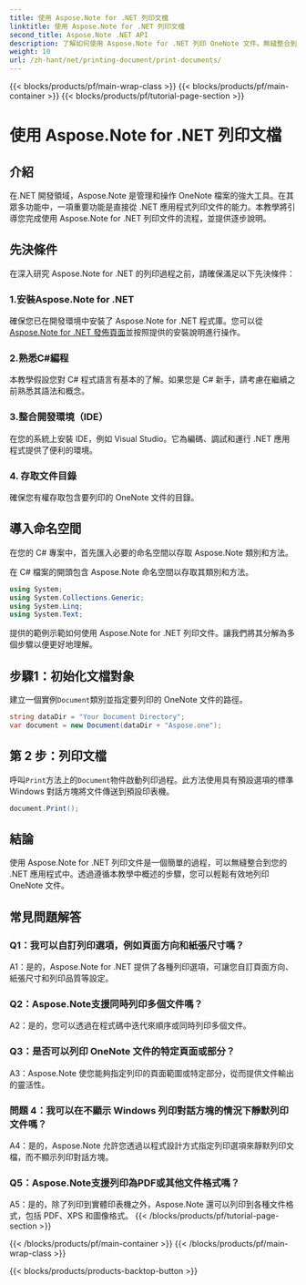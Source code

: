 ```yaml
---
title: 使用 Aspose.Note for .NET 列印文檔
linktitle: 使用 Aspose.Note for .NET 列印文檔
second_title: Aspose.Note .NET API
description: 了解如何使用 Aspose.Note for .NET 列印 OneNote 文件。無縫整合到 .NET 應用程式中的逐步指南。
weight: 10
url: /zh-hant/net/printing-document/print-documents/
---
```


{{< blocks/products/pf/main-wrap-class >}}
{{< blocks/products/pf/main-container >}}
{{< blocks/products/pf/tutorial-page-section >}}

# 使用 Aspose.Note for .NET 列印文檔

## 介紹

在.NET 開發領域，Aspose.Note 是管理和操作 OneNote 檔案的強大工具。在其眾多功能中，一項重要功能是直接從 .NET 應用程式列印文件的能力。本教學將引導您完成使用 Aspose.Note for .NET 列印文件的流程，並提供逐步說明。

## 先決條件

在深入研究 Aspose.Note for .NET 的列印過程之前，請確保滿足以下先決條件：

### 1.安裝Aspose.Note for .NET

確保您已在開發環境中安裝了 Aspose.Note for .NET 程式庫。您可以從[Aspose.Note for .NET 發佈頁面](https://releases.aspose.com/note/net/)並按照提供的安裝說明進行操作。

### 2.熟悉C#編程

本教學假設您對 C# 程式語言有基本的了解。如果您是 C# 新手，請考慮在繼續之前熟悉其語法和概念。

### 3.整合開發環境（IDE）

在您的系統上安裝 IDE，例如 Visual Studio。它為編碼、調試和運行 .NET 應用程式提供了便利的環境。

### 4. 存取文件目錄

確保您有權存取包含要列印的 OneNote 文件的目錄。

## 導入命名空間

在您的 C# 專案中，首先匯入必要的命名空間以存取 Aspose.Note 類別和方法。

在 C# 檔案的開頭包含 Aspose.Note 命名空間以存取其類別和方法。

```csharp
using System;
using System.Collections.Generic;
using System.Linq;
using System.Text;
```

提供的範例示範如何使用 Aspose.Note for .NET 列印文件。讓我們將其分解為多個步驟以便更好地理解。

## 步驟1：初始化文檔對象

建立一個實例`Document`類別並指定要列印的 OneNote 文件的路徑。

```csharp
string dataDir = "Your Document Directory";
var document = new Document(dataDir + "Aspose.one");
```

## 第 2 步：列印文檔

呼叫`Print`方法上的`Document`物件啟動列印過程。此方法使用具有預設選項的標準 Windows 對話方塊將文件傳送到預設印表機。

```csharp
document.Print();
```

## 結論

使用 Aspose.Note for .NET 列印文件是一個簡單的過程，可以無縫整合到您的 .NET 應用程式中。透過遵循本教學中概述的步驟，您可以輕鬆有效地列印 OneNote 文件。

## 常見問題解答

### Q1：我可以自訂列印選項，例如頁面方向和紙張尺寸嗎？

A1：是的，Aspose.Note for .NET 提供了各種列印選項，可讓您自訂頁面方向、紙張尺寸和列印品質等設定。

### Q2：Aspose.Note支援同時列印多個文件嗎？

A2：是的，您可以透過在程式碼中迭代來順序或同時列印多個文件。

### Q3：是否可以列印 OneNote 文件的特定頁面或部分？

A3：Aspose.Note 使您能夠指定列印的頁面範圍或特定部分，從而提供文件輸出的靈活性。

### 問題 4：我可以在不顯示 Windows 列印對話方塊的情況下靜默列印文件嗎？

A4：是的，Aspose.Note 允許您透過以程式設計方式指定列印選項來靜默列印文檔，而不顯示列印對話方塊。

### Q5：Aspose.Note支援列印為PDF或其他文件格式嗎？

A5：是的，除了列印到實體印表機之外，Aspose.Note 還可以列印到各種文件格式，包括 PDF、XPS 和圖像格式。
{{< /blocks/products/pf/tutorial-page-section >}}

{{< /blocks/products/pf/main-container >}}
{{< /blocks/products/pf/main-wrap-class >}}

{{< blocks/products/products-backtop-button >}}
